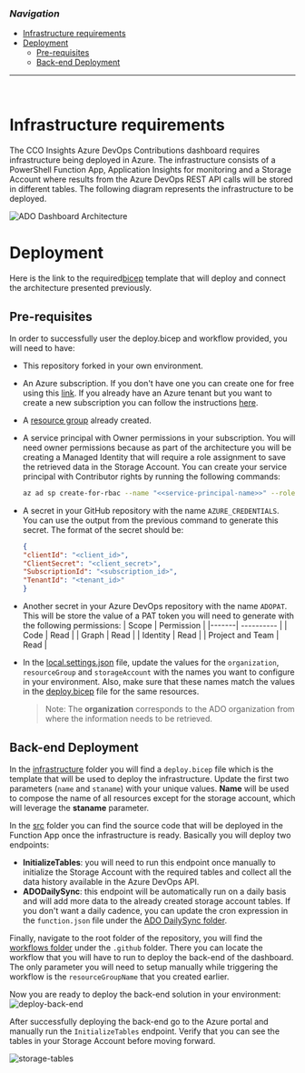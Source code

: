 ### _Navigation_

- [Infrastructure requirements](#infrastructure-requirements)
- [Deployment](#deployment)
  - [Pre-requisites](#pre-requisites)
  - [Back-end Deployment](#back-end-deployment)

---

<br>

# Infrastructure requirements

The CCO Insights Azure DevOps Contributions dashboard requires infrastructure being deployed in Azure. The infrastructure consists of a PowerShell Function App, Application Insights for monitoring and a Storage Account where results from the Azure DevOps REST API calls will be stored in different tables. The following diagram represents the infrastructure to be deployed.

![ADO Dashboard Architecture][ADODashboardArchitecture]

# Deployment

Here is the link to the required[bicep][BicepOverview] template that will deploy and connect the architecture presented previously.

## Pre-requisites

In order to successfully user the deploy.bicep and workflow provided, you will need to have:
- This repository forked in your own environment.
- An Azure subscription. If you don't have one you can create one for free using this [link][GetAzure]. If you already have an Azure tenant but you want to create a new subscription you can follow the instructions [here][CreateSubscription].
- A [resource group][ResourceGroup] already created.
- A service principal with Owner permissions in your subscription. You will need owner permissions because as part of the architecture you will be creating a Managed Identity that will require a role assignment to save the retrieved data in the Storage Account. You can create your service principal with Contributor rights by running the following commands:
    ```sh
    az ad sp create-for-rbac --name "<<service-principal-name>>" --role "Contributor" --scopes /subscriptions/<<subscriptionId>> --output "json"
    ```
- A secret in your GitHub repository with the name `AZURE_CREDENTIALS`. You can use the output from the previous command to generate this secret. The format of the secret should be:
    ```json
    {
    "clientId": "<client_id>",
    "ClientSecret": "<client_secret>",
    "SubscriptionId": "<subscription_id>",
    "TenantId": "<tenant_id>"
    }
    ```
- Another secret in your Azure DevOps repository with the name `ADOPAT`. This will be store the value of a PAT token you will need to generate with the following permissions:
    | Scope | Permission |
    |-------| ---------- |
    | Code | Read |
    | Graph | Read |
    | Identity | Read |
    | Project and Team | Read |

- In the [local.settings.json][local.settings.json] file, update the values for the `organization`, `resourceGroup` and `storageAccount` with the names you want to configure in your environment. Also, make sure that these names match the values in the [deploy.bicep][deploy.bicep] file for the same resources.

    > Note: The **organization** corresponds to the ADO organization from where the information needs to be retrieved.

## Back-end Deployment

In the [infrastructure][infrastructure] folder you will find a `deploy.bicep` file which is the template that will be used to deploy the infrastructure. Update the first two parameters (`name` and `staname`) with your unique values. **Name** will be used to compose the name of all resources except for the storage account, which will leverage the **staname** parameter.

In the [src][src] folder you can find the source code that will be deployed in the Function App once the infrastructure is ready. Basically you will deploy two endpoints:
- **InitializeTables**: you will need to run this endpoint once manually to initialize the Storage Account with the required tables and collect all the data history available in the Azure DevOps API.
- **ADODailySync**: this endpoint will be automatically run on a daily basis and will add more data to the already created storage account tables. If you don't want a daily cadence, you can update the cron expression in the `function.json` file under the [ADO DailySync folder][ADODailySyncFolder].

Finally, navigate to the root folder of the repository, you will find the [workflows folder][WorkflowsFolder] under the `.github` folder. There you can locate the workflow that you will have to run to deploy the back-end of the dashboard. The only parameter you will need to setup manually while triggering the workflow is the `resourceGroupName` that you created earlier.

Now you are ready to deploy the back-end solution in your environment:
![deploy-back-end][DeployBackend]

After successfully deploying the back-end go to the Azure portal and manually run the `InitializeTables` endpoint. Verify that you can see the tables in your Storage Account before moving forward.

![storage-tables][StorageTables]

<br>


<!-- Docs -->
[BicepOverview]: <https://learn.microsoft.com/en-us/azure/azure-resource-manager/bicep/overview?tabs=bicep>
[GetAzure]: <https://azure.microsoft.com/en-us/free/search/?OCID=AID2200258_SEM_069a8abd963111ebbd21e8d33199249f:G:s&ef_id=069a8abd963111ebbd21e8d33199249f:G:s&msclkid=069a8abd963111ebbd21e8d33199249f>
[CreateSubscription]: <https://docs.microsoft.com/en-us/azure/cost-management-billing/manage/create-subscription#:~:text=On%20the%20Customers%20page%2C%20select%20the%20customer.%20In,page%2C%20select%20%2B%20Add%20to%20create%20a%20subscription>
[ResourceGroup]: <https://learn.microsoft.com/en-us/azure/azure-resource-manager/management/manage-resource-groups-portal>

<!-- Images -->
[ADODashboardArchitecture]: <./media/github-dashboard-architecture.png>
[DeployBackend]: <./media/ado-run-workflow.png>
[StorageTables]: <./media/ado-storage-tables.png>

<!-- References -->
[local.settings.json]: <https://github.com/Azure/CCOInsights/blob/main/dashboards/ADODashboard-Contributors/src/local.settings.json>
[deploy.bicep]: <https://github.com/Azure/CCOInsights/blob/main/dashboards/ADODashboard-Contributors/infrastructure/deploy.bicep>
[infrastructure]: <https://github.com/Azure/CCOInsights/blob/main/dashboards/ADODashboard-Contributors/infrastructure>
[src]: <https://github.com/Azure/CCOInsights/blob/main/dashboards/ADODashboard-Contributors/src>
[ADODailySyncFolder]: <https://github.com/Azure/CCOInsights/blob/main/dashboards/ADODashboard-Contributors/src/ADOContributions/ADODailySync>
[WorkflowsFolder]: <https://github.com/Azure/CCOInsights/tree/main/.github/workflows>